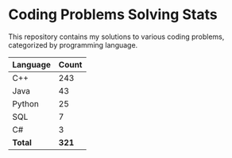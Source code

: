 # Coding Problems Solving Stats

This repository contains my solutions to various coding problems, categorized by programming language.

| Language | Count |
|----------|-------|
| C++ | 243 |
| Java | 43 |
| Python | 25 |
| SQL | 7 |
| C# | 3 |
| **Total** | **321** |
